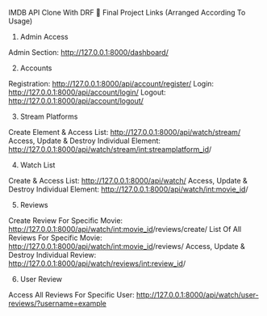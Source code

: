 IMDB API Clone With DRF
🔗 Final Project Links (Arranged According To Usage)

1. Admin Access

Admin Section: http://127.0.0.1:8000/dashboard/

2. Accounts

Registration: http://127.0.0.1:8000/api/account/register/
Login: http://127.0.0.1:8000/api/account/login/
Logout: http://127.0.0.1:8000/api/account/logout/

3. Stream Platforms

Create Element & Access List: http://127.0.0.1:8000/api/watch/stream/
Access, Update & Destroy Individual Element: http://127.0.0.1:8000/api/watch/stream/<int:streamplatform_id>/

4. Watch List

Create & Access List: http://127.0.0.1:8000/api/watch/
Access, Update & Destroy Individual Element: http://127.0.0.1:8000/api/watch/<int:movie_id>/

5. Reviews

Create Review For Specific Movie: http://127.0.0.1:8000/api/watch/<int:movie_id>/reviews/create/
List Of All Reviews For Specific Movie: http://127.0.0.1:8000/api/watch/<int:movie_id>/reviews/
Access, Update & Destroy Individual Review: http://127.0.0.1:8000/api/watch/reviews/<int:review_id>/

6. User Review

Access All Reviews For Specific User: http://127.0.0.1:8000/api/watch/user-reviews/?username=example
